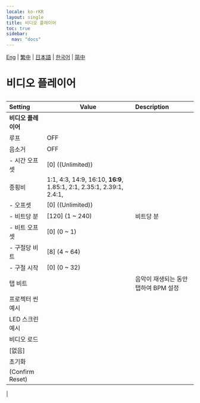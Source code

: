 ```yaml
---
locale: ko-rKR
layout: single
title: 비디오 플레이어
toc: true
sidebar:
  nav: "docs"
---
```

[Eng](/dancexr/menu/2025.4/motion/video_player.md) | [繁中](/tw/dancexr/menu/2025.4/motion/video_player.md) | [日本語](/jp/dancexr/menu/2025.4/motion/video_player.md) | [한국어](/kr/dancexr/menu/2025.4/motion/video_player.md) | [简中](/zh/dancexr/menu/2025.4/motion/video_player.md)
# 비디오 플레이어
## 
| Setting | Value | Description |
| :--- | --- | :--- |
|**비디오 플레이어** | | 
| 루프 | OFF | 
| 음소거 | OFF | 
|- 시간 오프셋| [0] ((Unlimited)) | 
| 종횡비 |  1:1,  4:3,  14:9,  16:10,  **16:9**,  1.85:1,  2:1,  2.35:1,  2.39:1,  2.4:1,  |  |
|- 오프셋| [0] ((Unlimited)) | 
|- 비트당 분| [120] (1 ~ 240) | 비트당 분
|- 비트 오프셋| [0] (0 ~ 1) | 
|- 구절당 비트| [8] (4 ~ 64) | 
|- 구절 시작| [0] (0 ~ 32) | 
| 탭 비트 || 음악이 재생되는 동안 탭하여 BPM 설정
| 프로젝터 씬 예시 || 
| LED 스크린 예시 || 
| 비디오 로드 || 
| [없음] || 
| 초기화 || 
| (Confirm Reset) || 
|
